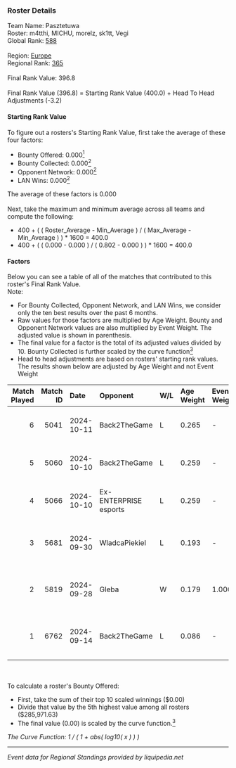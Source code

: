 ### Roster Details<br />
Team Name: Pasztetuwa<br />
Roster: m4tthi, MICHU, morelz, sk1tt, Vegi<br />
Global Rank: [588](../../standings_global_2025_02_28.md)<br />
<br />
Region: [Europe]( ../../standings_europe_2025_02_28.md)<br />
Regional Rank: [365]( ../../standings_europe_2025_02_28.md)<br />
<br />
Final Rank Value:  396.8<br />
<br />
Final Rank Value (396.8) = Starting Rank Value (400.0) + Head To Head Adjustments (-3.2)<br />

#### Starting Rank Value<br />
To figure out a rosters's Starting Rank Value, first take the average of these four factors:<br />
- Bounty Offered: 0.000[<sup>1</sup>](#table2)
- Bounty Collected: 0.000[<sup>2</sup>](#table1)
- Opponent Network: 0.000[<sup>2</sup>](#table1)
- LAN Wins: 0.000[<sup>2</sup>](#table1)

The average of these factors is 0.000<br />
<br />
Next, take the maximum and minimum average across all teams and compute the following:<br />
- 400 + ( ( Roster_Average - Min_Average ) / ( Max_Average - Min_Average ) ) * 1600 = 400.0
- 400 + ( ( 0.000 - 0.000 ) / ( 0.802 - 0.000 ) ) * 1600 = 400.0


#### Factors<br />
Below you can see a table of all of the matches that contributed to this roster's Final Rank Value.<br />
Note:<br />

- For Bounty Collected, Opponent Network, and LAN Wins, we consider only the ten best results over the past 6 months.
- Raw values for those factors are multiplied by Age Weight. Bounty and Opponent Network values are also multiplied by Event Weight. The adjusted value is shown in parenthesis.
- The final value for a factor is the total of its adjusted values divided by 10. Bounty Collected is further scaled by the curve function[<sup>3</sup>](#curveFunction)
- Head to head adjustments are based on rosters' starting rank values. The results shown below are adjusted by Age Weight and not Event Weight
<span id="table1"></span><br />


| Match Played | Match ID | Date       | Opponent              | W/L | Age Weight | Event Weight | Bounty Collected | Opponent Network | LAN Wins  | H2H Adj. | Roster                                   |
| -: | -: | :- | :- | :- | :- | :- | :- | :- | :- | -: | :- |
|            6 |     5041 | 2024-10-11 | Back2TheGame          | L   | 0.265      | -            | -                | -                | -         |    -0.93 | m4tthi, MICHU, morelz, sk1tt, Vegi       |
|            5 |     5060 | 2024-10-10 | Back2TheGame          | L   | 0.259      | -            | -                | -                | -         |    -0.91 | m4tthi, MICHU, morelz, sk1tt, Vegi       |
|            4 |     5066 | 2024-10-10 | Ex-ENTERPRISE esports | L   | 0.259      | -            | -                | -                | -         |    -0.80 | m4tthi, MICHU, morelz, sk1tt, Vegi       |
|            3 |     5681 | 2024-09-30 | WladcaPiekiel         | L   | 0.193      | -            | -                | -                | -         |    -3.06 | m4tthi, MICHU, morelz, sk1tt, xKacpersky |
|            2 |     5819 | 2024-09-28 | Gleba                 | W   | 0.179      | 1.000        | 0.000 (0.000)    | 0.000 (0.000)    | 0 (0.000) |     2.82 | m4tthi, MICHU, morelz, sk1tt, xKacpersky |
|            1 |     6762 | 2024-09-14 | Back2TheGame          | L   | 0.086      | -            | -                | -                | -         |    -0.29 | dan1, m4tthi, morelz, oskarish, Vegi     |

<br />
<span id="table2"></span><br />
To calculate a roster's Bounty Offered:<br />

- First, take the sum of their top 10 scaled winnings ($0.00)
- Divide that value by the 5th highest value among all rosters ($285,971.63)
- The final value (0.00) is scaled by the curve function.[<sup>3</sup>](#curveFunction)

<span id="curveFunction"></span>_The Curve Function: 1 / ( 1 + abs( log10( x ) ) )_<br />

---
_Event data for Regional Standings provided by liquipedia.net_<br />
